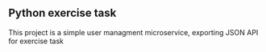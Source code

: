 Python exercise task
---
This project is a simple user managment microservice, exporting JSON API for exercise task
